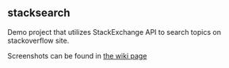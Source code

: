 ## stacksearch

Demo project that utilizes StackExchange API to search topics on stackoverflow site.

Screenshots can be found in [the wiki page](https://github.com/absaliks/stacksearch/wiki/Screenshots)